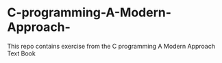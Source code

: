 # C-programming-A-Modern-Approach-
This repo contains exercise from the C programming A Modern Approach Text Book
